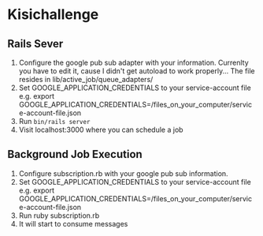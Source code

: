 # Kisichallenge

## Rails Sever

1. Configure the google pub sub adapter with your information. Currenlty you have to edit it, cause I didn't get autoload to work properly... The file resides in lib/active_job/queue_adapters/
2. Set GOOGLE_APPLICATION_CREDENTIALS to your service-account file e.g. export GOOGLE_APPLICATION_CREDENTIALS=/files_on_your_computer/service-account-file.json
3. Run `bin/rails server`
4. Visit localhost:3000 where you can schedule a job

## Background Job Execution

1. Configure subscription.rb with your google pub sub information.
2. Set GOOGLE_APPLICATION_CREDENTIALS to your service-account file e.g. export GOOGLE_APPLICATION_CREDENTIALS=/files_on_your_computer/service-account-file.json
3. Run ruby subscription.rb
4. It will start to consume messages
